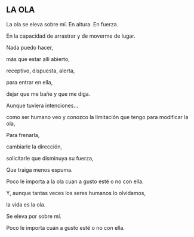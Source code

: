## LA OLA

La ola se eleva sobre mí. En altura. En fuerza.

En la capacidad de arrastrar y de moverme de lugar.

Nada puedo hacer,

más que estar allí abierto,

receptivo, dispuesta, alerta,

para entrar en ella,

dejar que me bañe y que me diga.

Aunque tuviera intenciones…

como ser humano veo y conozco la limitación que tengo para modificar la ola,

Para frenarla,

cambiarle la dirección,

solicitarle que disminuya su fuerza,

Que traiga menos espuma.

Poco le importa a la ola cuan a gusto esté o no con ella.

Y, aunque tantas veces los seres humanos lo olvidamos,

la vida es la ola.

Se eleva por sobre mí.

Poco le importa cuán a gusto esté o no con ella.